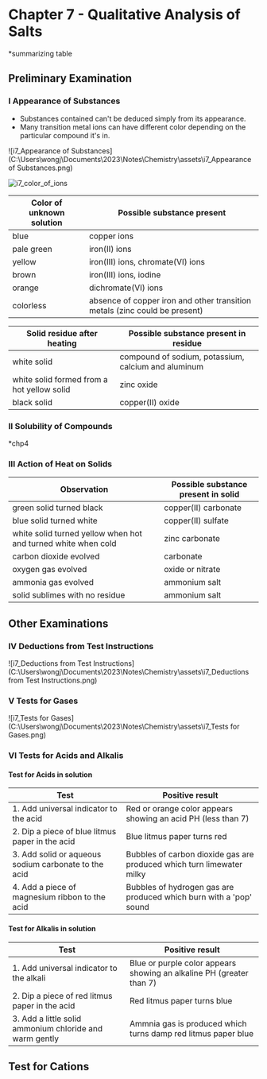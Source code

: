 # Chapter 7 - Qualitative Analysis of Salts

*summarizing table 

## Preliminary Examination

### I Appearance of Substances

- Substances contained can't be deduced simply from its appearance.
- Many transition metal ions can have different color depending on the particular compound it's in.

![i7_Appearance of Substances](C:\Users\wongj\Documents\2023\Notes\Chemistry\assets\i7_Appearance of Substances.png)

![i7_color_of_ions](C:\Users\wongj\Documents\2023\Notes\Chemistry\assets\i7_color_of_ions.png)

| Color of unknown solution | Possible substance present                                   |
| ------------------------- | ------------------------------------------------------------ |
| blue                      | copper ions                                                  |
| pale green                | iron(II) ions                                                |
| yellow                    | iron(III) ions, chromate(VI) ions                            |
| brown                     | iron(III) ions, iodine                                       |
| orange                    | dichromate(VI) ions                                          |
| colorless                 | absence of copper iron and other transition metals (zinc could be present) |

| Solid residue after heating                | Possible substance present in residue               |
| ------------------------------------------ | --------------------------------------------------- |
| white solid                                | compound of sodium, potassium, calcium and aluminum |
| white solid formed from a hot yellow solid | zinc oxide                                          |
| black solid                                | copper(II) oxide                                    |

### II Solubility of Compounds

*chp4

### III Action of Heat on Solids

| Observation                                                  | Possible substance present in solid |
| ------------------------------------------------------------ | ----------------------------------- |
| green solid turned black                                     | copper(II) carbonate                |
| blue solid turned white                                      | copper(II) sulfate                  |
| white solid turned yellow when hot and turned white when cold | zinc carbonate                      |
| carbon dioxide evolved                                       | carbonate                           |
| oxygen gas evolved                                           | oxide or nitrate                    |
| ammonia gas evolved                                          | ammonium salt                       |
| solid sublimes with no residue                               | ammonium salt                       |

## Other Examinations

### IV Deductions from Test Instructions

![i7_Deductions from Test Instructions](C:\Users\wongj\Documents\2023\Notes\Chemistry\assets\i7_Deductions from Test Instructions.png)

### V Tests for Gases

![i7_Tests for Gases](C:\Users\wongj\Documents\2023\Notes\Chemistry\assets\i7_Tests for Gases.png)

### VI Tests for Acids and Alkalis

#### Test for Acids in solution

| Test                                                 | Positive result                                              |
| ---------------------------------------------------- | ------------------------------------------------------------ |
| 1. Add universal indicator to the acid               | Red or orange color appears showing an acid PH (less than 7) |
| 2. Dip a piece of blue litmus paper in the acid      | Blue litmus paper turns red                                  |
| 3. Add solid or aqueous sodium carbonate to the acid | Bubbles of carbon dioxide gas are produced which turn limewater milky |
| 4. Add a piece of magnesium ribbon to the acid       | Bubbles of hydrogen gas are produced which burn with a 'pop' sound |

#### Test for Alkalis in solution

| Test                                                    | Positive result                                              |
| ------------------------------------------------------- | ------------------------------------------------------------ |
| 1. Add universal indicator to the alkali                | Blue or purple color appears showing an alkaline PH (greater than 7) |
| 2. Dip a piece of red litmus paper in the acid          | Red litmus paper turns blue                                  |
| 3. Add a little solid ammonium chloride and warm gently | Ammnia gas is produced which turns damp red litmus paper blue |

## Test for Cations

